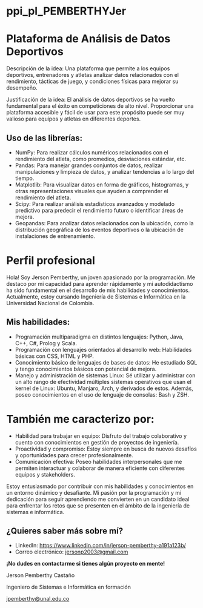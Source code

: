 # ppi_pl_PEMBERTHYJer

# Plataforma de Análisis de Datos Deportivos
Descripción de la idea: Una plataforma que permite a los equipos deportivos, entrenadores y atletas analizar datos relacionados con el rendimiento, tácticas de juego, y condiciones físicas para mejorar su desempeño.

Justificación de la idea: El análisis de datos deportivos se ha vuelto fundamental para el éxito en competiciones de alto nivel. Proporcionar una plataforma accesible y fácil de usar para este propósito puede ser muy valioso para equipos y atletas en diferentes deportes.

## Uso de las librerías:

* NumPy: Para realizar cálculos numéricos relacionados con el rendimiento del atleta, como promedios, desviaciones estándar, etc.
* Pandas: Para manejar grandes conjuntos de datos, realizar manipulaciones y limpieza de datos, y analizar tendencias a lo largo del tiempo.
* Matplotlib: Para visualizar datos en forma de gráficos, histogramas, y otras representaciones visuales que ayuden a comprender el rendimiento del atleta.
* Scipy: Para realizar análisis estadísticos avanzados y modelado predictivo para predecir el rendimiento futuro o identificar áreas de mejora.
* Geopandas: Para analizar datos relacionados con la ubicación, como la distribución geográfica de los eventos deportivos o la ubicación de instalaciones de entrenamiento.

# Perfil profesional

Hola! Soy Jerson Pemberthy, un joven apasionado por la programación. Me destaco por mi capacidad para aprender rápidamente y mi autodidactismo ha sido fundamental en el desarrollo de mis habilidades y conocimientos. Actualmente, estoy cursando Ingeniería de Sistemas e Informática en la Universidad Nacional de Colombia.

## Mis habilidades:

* Programación multiparadigma en distintos lenguajes: Python, Java, C++, C#, Prolog y Scala.
* Programación con lenguajes orientados al desarrollo web: Habilidades básicas con CSS, HTML y PHP.
* Conocimiento básico de lenguajes de bases de datos: He estudiado SQL y tengo conocimientos básicos con potencial de mejora.
* Manejo y administración de sistemas Linux: Sé utilizar y administrar con un alto rango de efectividad múltiples sistemas operativos que usan el kernel de Linux: Ubuntu, Manjaro, Arch, y derivados de estos. Además, poseo conocimientos en el uso de lenguaje de consolas: Bash y ZSH.

# También me caracterizo por:
* Habilidad para trabajar en equipo: Disfruto del trabajo colaborativo y cuento con conocimientos en gestión de proyectos de ingeniería.
* Proactividad y compromiso: Estoy siempre en busca de nuevos desafíos y oportunidades para crecer profesionalmente.
* Comunicación efectiva: Poseo habilidades interpersonales que me permiten interactuar y colaborar de manera eficiente con diferentes equipos y stakeholders.

Estoy entusiasmado por contribuir con mis habilidades y conocimientos en un entorno dinámico y desafiante. Mi pasión por la programación y mi dedicación para seguir aprendiendo me convierten en un candidato ideal para enfrentar los retos que se presenten en el ámbito de la ingeniería de sistemas e informática.

## ¿Quieres saber más sobre mí?

* LinkedIn: https://www.linkedin.com/in/jerson-pemberthy-a191a123b/
* Correo electrónico: jersonp2003@gmail.com
  
**¡No dudes en contactarme si tienes algún proyecto en mente!**

Jerson Pemberthy Castaño

Ingeniero de Sistemas e Informática en formación

jpemberthy@unal.edu.co
